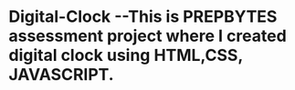 # Digital-Clock --This is PREPBYTES assessment project where I created digital clock using HTML,CSS, JAVASCRIPT.
